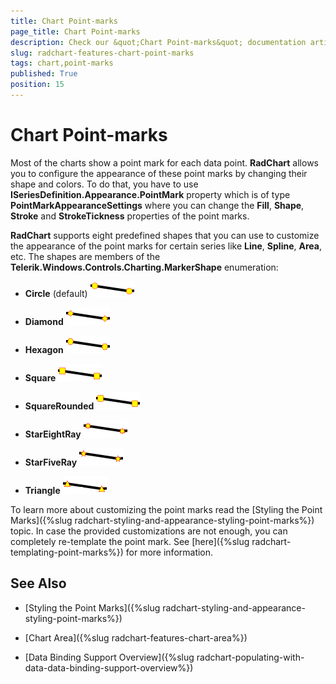 ```yaml
---
title: Chart Point-marks
page_title: Chart Point-marks
description: Check our &quot;Chart Point-marks&quot; documentation article for the RadChart {{ site.framework_name }} control.
slug: radchart-features-chart-point-marks
tags: chart,point-marks
published: True
position: 15
---
```


# Chart Point-marks


Most of the charts show a point mark for each data point. __RadChart__ allows you to configure the appearance of these point marks by changing their shape and colors. To do that, you have to use __ISeriesDefinition.Appearance.PointMark__ property which is of type __PointMarkAppearanceSettings__ where you can change the __Fill__, __Shape__, __Stroke__ and __StrokeTickness__ properties of the point marks.

__RadChart__ supports eight predefined shapes that you can use to customize the appearance of the point marks for certain series like __Line__, __Spline__, __Area__, etc. The shapes are members of the __Telerik.Windows.Controls.Charting.MarkerShape__ enumeration:

* __Circle__ (default) 
![{{ site.framework_name }} RadChart Circle Point Mark](images/RadChart_Features_ChartPointMarks_010.png)

* __Diamond__
![{{ site.framework_name }} RadChart Diamond Point Mark](images/RadChart_Features_ChartPointMarks_020.png)

* __Hexagon__
![{{ site.framework_name }} RadChart Hexagon Point Mark](images/RadChart_Features_ChartPointMarks_030.png)

* __Square__
![{{ site.framework_name }} RadChart Square Point Mark](images/RadChart_Features_ChartPointMarks_040.png)

* __SquareRounded__
![{{ site.framework_name }} RadChart SquareRounded Point Mark](images/RadChart_Features_ChartPointMarks_050.png)

* __StarEightRay__
![{{ site.framework_name }} RadChart StarEightRay Point Mark](images/RadChart_Features_ChartPointMarks_060.png)

* __StarFiveRay__
![{{ site.framework_name }} RadChart StarFiveRay Point Mark](images/RadChart_Features_ChartPointMarks_070.png)

* __Triangle__
![{{ site.framework_name }} RadChart Triangle Point Mark](images/RadChart_Features_ChartPointMarks_080.png)


To learn more about customizing the point marks read the [Styling the Point Marks]({%slug radchart-styling-and-appearance-styling-point-marks%}) topic. In case the provided customizations are not enough, you can completely re-template the point mark. See [here]({%slug radchart-templating-point-marks%}) for more information.

## See Also

 * [Styling the Point Marks]({%slug radchart-styling-and-appearance-styling-point-marks%})

 * [Chart Area]({%slug radchart-features-chart-area%})

 * [Data Binding Support Overview]({%slug radchart-populating-with-data-data-binding-support-overview%})
